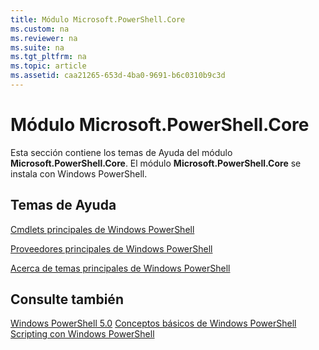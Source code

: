 ```yaml
---
title: Módulo Microsoft.PowerShell.Core
ms.custom: na
ms.reviewer: na
ms.suite: na
ms.tgt_pltfrm: na
ms.topic: article
ms.assetid: caa21265-653d-4ba0-9691-b6c0310b9c3d
---
```

# Módulo Microsoft.PowerShell.Core
Esta sección contiene los temas de Ayuda del módulo **Microsoft.PowerShell.Core**. El módulo **Microsoft.PowerShell.Core** se instala con Windows PowerShell.

## Temas de Ayuda
[Cmdlets principales de Windows PowerShell](http://go.microsoft.com/fwlink/?LinkID=245857)

[Proveedores principales de Windows PowerShell](Windows-PowerShell-Core-Providers.md)

[Acerca de temas principales de Windows PowerShell](Windows-PowerShell-Core-About-Topics.md)

## Consulte también
[Windows PowerShell 5.0](Windows-PowerShell-5.0.md)
[Conceptos básicos de Windows PowerShell](https://technet.microsoft.com/en-us/library/4b75f1e4-f327-48f3-92ab-bf5435094d41)
[Scripting con Windows PowerShell](../../getting-started/fundamental/Scripting-with-Windows-PowerShell.md)


<!--HONumber=May16_HO2-->


